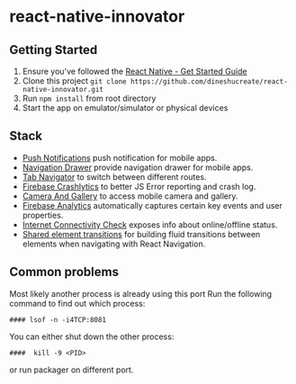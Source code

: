 # react-native-innovator

## Getting Started
1. Ensure you've followed the [React Native - Get Started Guide](https://facebook.github.io/react-native/docs/getting-started.html)
1. Clone this project `git clone https://github.com/dineshucreate/react-native-innovator.git`
1. Run `npm install` from root directory
1. Start the app on emulator/simulator or physical devices

## Stack
- [Push Notifications](https://rnfirebase.io/docs/v5.x.x/notifications/introduction) push notification for mobile apps.
- [Navigation Drawer](https://reactnavigation.org/docs/en/drawer-navigator.html) provide navigation drawer for mobile apps.
- [Tab Navigator](https://reactnavigation.org/docs/en/bottom-tab-navigator.html) to switch between different routes.
- [Firebase Crashlytics](https://rnfirebase.io/docs/v5.x.x/crashlytics) to better JS Error reporting and crash log.
- [Camera And Gallery](https://github.com/react-native-community/react-native-image-picker) to access mobile camera and gallery.
- [Firebase Analytics](https://rnfirebase.io/docs/v5.x.x/analytics) automatically captures certain key events and user properties.
- [Internet Connectivity Check](https://facebook.github.io/react-native/docs/netinfo) exposes info about online/offline status.
- [Shared element transitions](https://github.com/fram-x/FluidTransitions) for building fluid transitions between elements when navigating with React Navigation.


## Common problems
  Most likely another process is already using this port
  Run the following command to find out which process:

    #### lsof -n -i4TCP:8081

  You can either shut down the other process:

    ####  kill -9 <PID>

  or run packager on different port.
